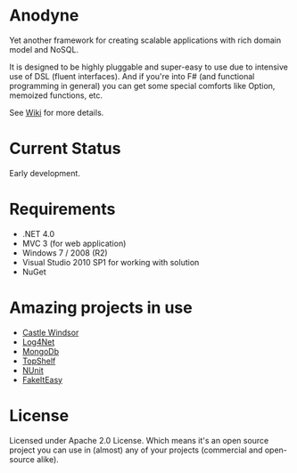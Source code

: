 Anodyne
=======

Yet another framework for creating scalable applications with rich domain model and NoSQL.

It is designed to be highly pluggable and super-easy to use due to intensive use of DSL (fluent interfaces).
And if you're into F# (and functional programming in general) you can get some special comforts like Option, memoized functions, etc.

See [Wiki](https://github.com/Kostassoid/Anodyne/wiki) for more details.

Current Status
==============

Early development.

Requirements
============

* .NET 4.0
* MVC 3 (for web application)
* Windows 7 / 2008 (R2)
* Visual Studio 2010 SP1 for working with solution
* NuGet

Amazing projects in use
=======================

* [Castle Windsor](http://www.castleproject.org/)
* [Log4Net](http://logging.apache.org/log4net/)
* [MongoDb](http://www.mongodb.org/)
* [TopShelf](http://topshelf-project.com/)
* [NUnit](http://www.nunit.org/)
* [FakeItEasy](https://github.com/patrik-hagne/FakeItEasy)


License
=======

Licensed under Apache 2.0 License. Which means it's an open source project you can use in (almost) any of your projects (commercial and open-source alike).